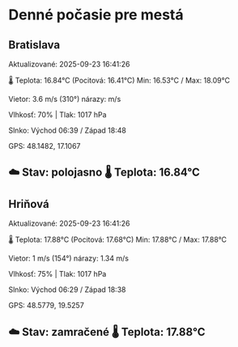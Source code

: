 ﻿# Denné počasie pre mestá

## Bratislava
Aktualizované: 2025-09-23 16:41:26

🌡️ Teplota: 16.84°C 
(Pocitová: 16.41°C)
Min: 16.53°C / Max: 18.09°C

Vietor: 3.6 m/s    (310°) 
nárazy:  m/s

Vlhkosť: 70% | Tlak: 1017 hPa

Slnko: Východ 06:39 / Západ 18:48

GPS: 48.1482, 17.1067

☁️ Stav: polojasno        🌡️ Teplota: 16.84°C
---

## Hriňová
Aktualizované: 2025-09-23 16:41:26

🌡️ Teplota: 17.88°C 
(Pocitová: 17.68°C)
Min: 17.88°C / Max: 17.88°C

Vietor: 1 m/s (154°)
nárazy: 1.34 m/s

Vlhkosť: 75% | Tlak: 1017 hPa

Slnko: Východ 06:29 / Západ 18:38

GPS: 48.5779, 19.5257

☁️ Stav: zamračené        🌡️ Teplota: 17.88°C
---
